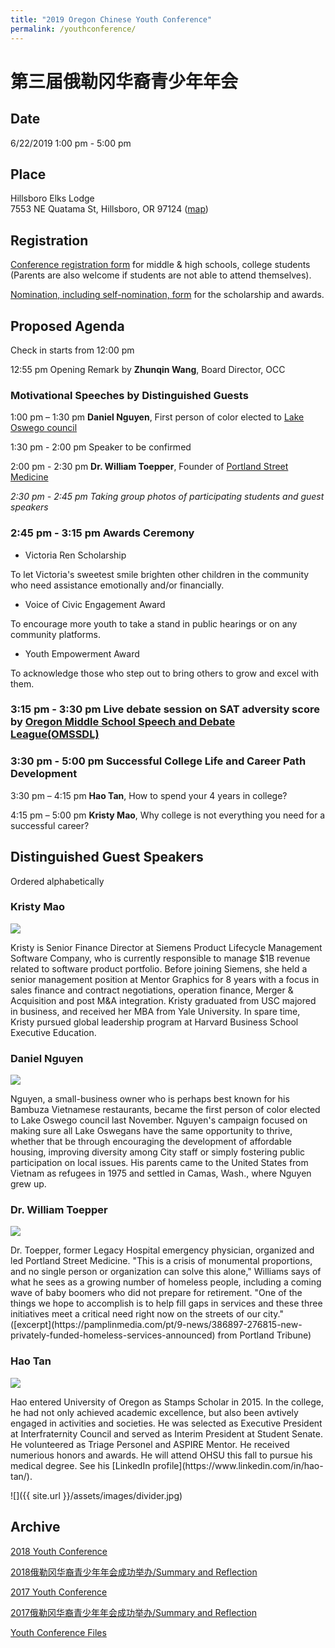 ```yaml
---
title: "2019 Oregon Chinese Youth Conference"
permalink: /youthconference/
---
```


# 第三届俄勒冈华裔青少年年会

## Date

6/22/2019 1:00 pm - 5:00 pm

## Place

Hillsboro Elks Lodge<br/>
7553 NE Quatama St, Hillsboro, OR 97124 ([map](https://goo.gl/maps/LZQH9hU3ZxibEyXF8))

## Registration

[Conference registration form](https://docs.google.com/forms/d/e/1FAIpQLSfuSJpvsQTlrPOgs1ASd5-mGaubPm5gvzQHoLPhOa2IA98pSw/viewform?usp=sf_link) for middle & high schools, college students (Parents are also welcome if students are not able to attend themselves).

[Nomination, including self-nomination, form](https://docs.google.com/forms/d/e/1FAIpQLSfQRyJHdDFVPnelnzQpe8xVH2n0A8AsvoNi7VqHrCHFtCS4vg/viewform?c=0&w=1) for the scholarship and awards.

## Proposed Agenda

Check in starts from 12:00 pm

12:55 pm Opening Remark by **Zhunqin Wang**, Board Director, OCC

### Motivational Speeches by Distinguished Guests

1:00 pm – 1:30 pm	**Daniel Nguyen**, First person of color elected to [Lake Oswego council](https://www.ci.oswego.or.us/citycouncil/city-council-contact-information)

1:30 pm - 2:00 pm Speaker to be confirmed

2:00 pm - 2:30 pm **Dr. William Toepper**, Founder of [Portland Street Medicine](https://www.portlandstreetmedicine.org/)

_2:30 pm - 2:45 pm Taking group photos of participating students and guest speakers_

### 2:45 pm - 3:15 pm Awards Ceremony

* Victoria Ren Scholarship

To let Victoria's sweetest smile brighten other children in the community who need assistance emotionally and/or financially.

* Voice of Civic Engagement Award

To encourage more youth to take a stand in public hearings or on any community platforms.

* Youth Empowerment Award

To acknowledge those who step out to bring others to grow and excel with them.

### 3:15 pm - 3:30 pm Live debate session on SAT adversity score by [Oregon Middle School Speech and Debate League(OMSSDL)](https://omssdl.org/)

### 3:30 pm - 5:00 pm Successful College Life and Career Path Development

3:30 pm – 4:15 pm	**Hao Tan**, How to spend your 4 years in college?

4:15 pm – 5:00 pm	**Kristy Mao**, Why college is not everything you need for a successful career?

## Distinguished Guest Speakers

Ordered alphabetically

### Kristy Mao

<p><img src="/assets/images/activities/kristy2.jpg"></p>
Kristy is Senior Finance Director at Siemens Product Lifecycle Management Software Company, who is currently responsible to manage $1B revenue related to software product portfolio.  Before joining Siemens, she held a senior management position at Mentor Graphics for 8 years with a focus in sales finance and contract negotiations, operation finance, Merger & Acquisition and post M&A integration.  Kristy graduated from USC majored in business, and received her MBA from Yale University.  In spare time, Kristy pursued global leadership program at Harvard Business School Executive Education.

### Daniel Nguyen

<p><img src="/assets/images/activities/daniel2.jpg"></p>
Nguyen, a small-business owner who is perhaps best known for his Bambuza Vietnamese restaurants, became the first person of color elected to Lake Oswego council last November. Nguyen's campaign focused on making sure all Lake Oswegans have the same opportunity to thrive, whether that be through encouraging the development of affordable housing, improving diversity among City staff or simply fostering public participation on local issues. His parents came to the United States from Vietnam as refugees in 1975 and settled in Camas, Wash., where Nguyen grew up.

### Dr. William Toepper
<p><img src="/assets/images/activities/bill.jpg"></p>
Dr. Toepper, former Legacy Hospital emergency physician, organized and led Portland Street Medicine. "This is a crisis of monumental proportions, and no single person or organization can solve this alone," Williams says of what he sees as a growing number of homeless people, including a coming wave of baby boomers who did not prepare for retirement. "One of the things we hope to accomplish is to help fill gaps in services and these three initiatives meet a critical need right now on the streets of our city." ([excerpt](https://pamplinmedia.com/pt/9-news/386897-276815-new-privately-funded-homeless-services-announced) from Portland Tribune)

### Hao Tan
<p><img src="/assets/images/activities/tanhao.jpg"></p>
Hao entered University of Oregon as Stamps Scholar in 2015. In the college, he had not only achieved academic excellence, but also been avtively engaged in activities and societies. He was selected as Executive President at Interfraternity Council and served as Interim President at Student Senate. He volunteered as Triage Personel and ASPIRE Mentor. He received numerious honors and awards. He will attend OHSU this fall to pursue his medical degree. See his [LinkedIn profile](https://www.linkedin.com/in/hao-tan/).


![]({{ site.url }}/assets/images/divider.jpg)

## Archive

[2018 Youth Conference](http://pdxchinese.org/youthconference/youth_conference_2018/)

[2018俄勒冈华裔青少年年会成功举办/Summary and Reflection](http://pdxchinese.org/youth-conference-2018/)

[2017 Youth Conference](http://pdxchinese.org/youthconference/youth_conference_2017/)

[2017俄勒冈华裔青少年年会成功举办/Summary and Reflection](http://pdxchinese.org/youth-conference-2017/)

[Youth Conference Files](http://pdxchinese.org/resources/benefits_resources/youthconference/)
